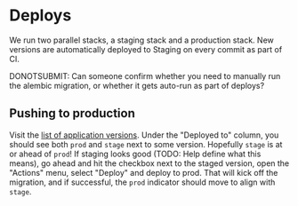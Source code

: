 # Deploys

We run two parallel stacks, a staging stack and a production stack. New versions are automatically deployed to Staging on every commit as part of CI.

DONOTSUBMIT: Can someone confirm whether you need to manually run the alembic migration, or whether it gets auto-run as part of deploys?

## Pushing to production

Visit the [list of application versions](https://console.aws.amazon.com/elasticbeanstalk/home?region=us-east-1#/application/versions?applicationName=covid-publishing-api). Under the "Deployed to" column, you should see both `prod` and `stage` next to some version. Hopefully `stage` is at or ahead of `prod`! If staging looks good (TODO: Help define what this means), go ahead and hit the checkbox next to the staged version, open the "Actions" menu, select "Deploy" and deploy to prod. That will kick off the migration, and if successful, the `prod` indicator should move to align with `stage`.
